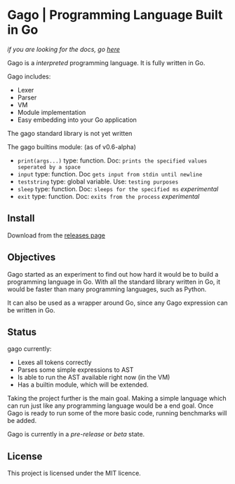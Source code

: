 # Gago | Programming Language Built in Go

_if you are looking for the docs, go [here](docs/doc.md)_

Gago is a _interpreted_ programming language. It is fully written in Go.

Gago includes:

- Lexer
- Parser
- VM
- Module implementation
- Easy embedding into your Go application

The gago standard library is not yet written

The gago builtins module: (as of v0.6-alpha)

- `print(args...)` type: function. Doc: `prints the specified values seperated by a space`
- `input` type: function. Doc `gets input from stdin until newline`
- `teststring` type: global variable. Use: `testing purposes`
- `sleep` type: function. Doc: `sleeps for the specified ms` _experimental_
- `exit` type: function. Doc: `exits from the process` _experimental_

## Install

Download from the [releases page](https://github.com/glaukiol1/gago/releases)

## Objectives

Gago started as an experiment to find out how hard it would be to build a programming language in Go. With all the standard library written in Go, it would be faster than many programming languages, such as Python.

It can also be used as a wrapper around Go, since any Gago expression can be written in Go.

## Status

gago currently:

- Lexes all tokens correctly
- Parses some simple expressions to AST
- Is able to run the AST available right now (in the VM)
- Has a builtin module, which will be extended.

Taking the project further is the main goal. Making a simple language which can run just like any programming language would be a end goal. Once Gago is ready to run some of the more basic code, running benchmarks will be added.

Gago is currently in a _pre-release_ or _beta_ state.

## License

This project is licensed under the MIT licence.
